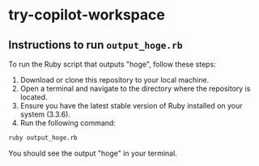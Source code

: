 # try-copilot-workspace

## Instructions to run `output_hoge.rb`

To run the Ruby script that outputs "hoge", follow these steps:

1. Download or clone this repository to your local machine.
2. Open a terminal and navigate to the directory where the repository is located.
3. Ensure you have the latest stable version of Ruby installed on your system (3.3.6).
4. Run the following command:

```sh
ruby output_hoge.rb
```

You should see the output "hoge" in your terminal.
